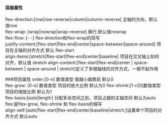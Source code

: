 #### 容器属性
flex-direction:[row|row-reverse|column|column-reverse] 主轴的方向，默认值row  
flex-wrap:  [wrap|nowrap|wrap-reverse] 换行,默认值nowrap  
flex-flow: [- -] flex-direction和flex-wrap的简写  
justify-content:[flex-start|flex-end|center|space-between|space-around]  项目在主轴的对齐方式 默认 flex-start  
align-items:[stretch|flex-start|flex-end|center|baseline] 项目在交叉轴上如何对齐，默认值 stretch
align-content:[flex-start|flex-end|center | space-between | space-around | stretch]定义了多根轴线的对齐方式，一根不起作用

###项目属性
order:[0-n] 数值类型 值越小越靠前 默认0  
flex-grow:  [0-n] 数值类型 项目的放大比例 默认为0
flex-shrink:[1-n|0]数值类型 项目的缩放比例 默认为1  
flex-basis:[auto|length] 分配多余空间之前，项目占据的主轴空间 默认为auto  
flex:是flex-grow, flex-shrink 和 flex-basis的缩写  
align-self:[auto|flex-start|flex-end|center|baseline|stretch;]设置单个项目的对齐方式 默认auto